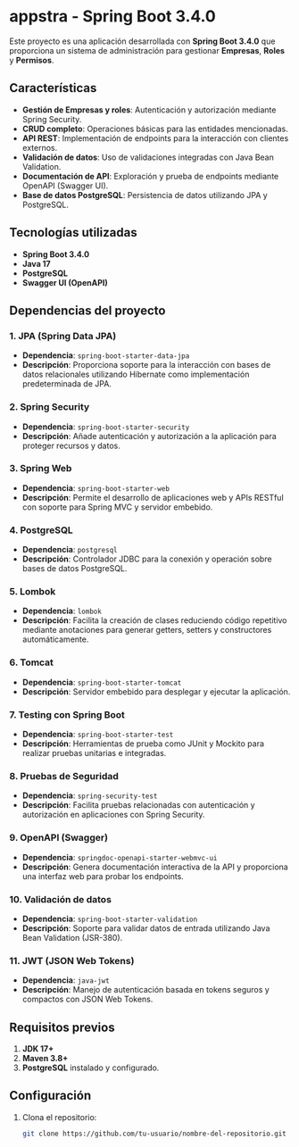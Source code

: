 # appstra - Spring Boot 3.4.0

Este proyecto es una aplicación desarrollada con **Spring Boot 3.4.0** que proporciona un sistema de administración para gestionar **Empresas**, **Roles** y **Permisos**.

## Características

- **Gestión de Empresas y roles**: Autenticación y autorización mediante Spring Security.
- **CRUD completo**: Operaciones básicas para las entidades mencionadas.
- **API REST**: Implementación de endpoints para la interacción con clientes externos.
- **Validación de datos**: Uso de validaciones integradas con Java Bean Validation.
- **Documentación de API**: Exploración y prueba de endpoints mediante OpenAPI (Swagger UI).
- **Base de datos PostgreSQL**: Persistencia de datos utilizando JPA y PostgreSQL.

## Tecnologías utilizadas

- **Spring Boot 3.4.0**
- **Java 17**
- **PostgreSQL**
- **Swagger UI (OpenAPI)**

## Dependencias del proyecto

### 1. **JPA (Spring Data JPA)**
- **Dependencia**: `spring-boot-starter-data-jpa`
- **Descripción**: Proporciona soporte para la interacción con bases de datos relacionales utilizando Hibernate como implementación predeterminada de JPA.

### 2. **Spring Security**
- **Dependencia**: `spring-boot-starter-security`
- **Descripción**: Añade autenticación y autorización a la aplicación para proteger recursos y datos.

### 3. **Spring Web**
- **Dependencia**: `spring-boot-starter-web`
- **Descripción**: Permite el desarrollo de aplicaciones web y APIs RESTful con soporte para Spring MVC y servidor embebido.

### 4. **PostgreSQL**
- **Dependencia**: `postgresql`
- **Descripción**: Controlador JDBC para la conexión y operación sobre bases de datos PostgreSQL.

### 5. **Lombok**
- **Dependencia**: `lombok`
- **Descripción**: Facilita la creación de clases reduciendo código repetitivo mediante anotaciones para generar getters, setters y constructores automáticamente.

### 6. **Tomcat**
- **Dependencia**: `spring-boot-starter-tomcat`
- **Descripción**: Servidor embebido para desplegar y ejecutar la aplicación.

### 7. **Testing con Spring Boot**
- **Dependencia**: `spring-boot-starter-test`
- **Descripción**: Herramientas de prueba como JUnit y Mockito para realizar pruebas unitarias e integradas.

### 8. **Pruebas de Seguridad**
- **Dependencia**: `spring-security-test`
- **Descripción**: Facilita pruebas relacionadas con autenticación y autorización en aplicaciones con Spring Security.

### 9. **OpenAPI (Swagger)**
- **Dependencia**: `springdoc-openapi-starter-webmvc-ui`
- **Descripción**: Genera documentación interactiva de la API y proporciona una interfaz web para probar los endpoints.

### 10. **Validación de datos**
- **Dependencia**: `spring-boot-starter-validation`
- **Descripción**: Soporte para validar datos de entrada utilizando Java Bean Validation (JSR-380).

### 11. **JWT (JSON Web Tokens)**
- **Dependencia**: `java-jwt`
- **Descripción**: Manejo de autenticación basada en tokens seguros y compactos con JSON Web Tokens.

## Requisitos previos

1. **JDK 17+**
2. **Maven 3.8+**
3. **PostgreSQL** instalado y configurado.

## Configuración

1. Clona el repositorio:
   ```bash
   git clone https://github.com/tu-usuario/nombre-del-repositorio.git
